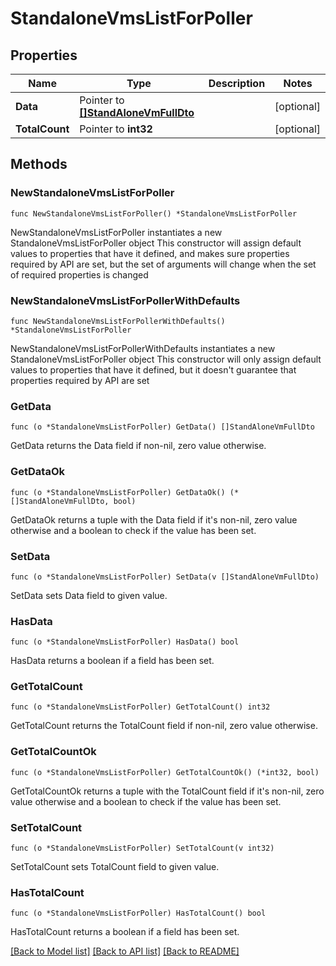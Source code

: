 # StandaloneVmsListForPoller

## Properties

Name | Type | Description | Notes
------------ | ------------- | ------------- | -------------
**Data** | Pointer to [**[]StandAloneVmFullDto**](StandAloneVmFullDto.md) |  | [optional] 
**TotalCount** | Pointer to **int32** |  | [optional] 

## Methods

### NewStandaloneVmsListForPoller

`func NewStandaloneVmsListForPoller() *StandaloneVmsListForPoller`

NewStandaloneVmsListForPoller instantiates a new StandaloneVmsListForPoller object
This constructor will assign default values to properties that have it defined,
and makes sure properties required by API are set, but the set of arguments
will change when the set of required properties is changed

### NewStandaloneVmsListForPollerWithDefaults

`func NewStandaloneVmsListForPollerWithDefaults() *StandaloneVmsListForPoller`

NewStandaloneVmsListForPollerWithDefaults instantiates a new StandaloneVmsListForPoller object
This constructor will only assign default values to properties that have it defined,
but it doesn't guarantee that properties required by API are set

### GetData

`func (o *StandaloneVmsListForPoller) GetData() []StandAloneVmFullDto`

GetData returns the Data field if non-nil, zero value otherwise.

### GetDataOk

`func (o *StandaloneVmsListForPoller) GetDataOk() (*[]StandAloneVmFullDto, bool)`

GetDataOk returns a tuple with the Data field if it's non-nil, zero value otherwise
and a boolean to check if the value has been set.

### SetData

`func (o *StandaloneVmsListForPoller) SetData(v []StandAloneVmFullDto)`

SetData sets Data field to given value.

### HasData

`func (o *StandaloneVmsListForPoller) HasData() bool`

HasData returns a boolean if a field has been set.

### GetTotalCount

`func (o *StandaloneVmsListForPoller) GetTotalCount() int32`

GetTotalCount returns the TotalCount field if non-nil, zero value otherwise.

### GetTotalCountOk

`func (o *StandaloneVmsListForPoller) GetTotalCountOk() (*int32, bool)`

GetTotalCountOk returns a tuple with the TotalCount field if it's non-nil, zero value otherwise
and a boolean to check if the value has been set.

### SetTotalCount

`func (o *StandaloneVmsListForPoller) SetTotalCount(v int32)`

SetTotalCount sets TotalCount field to given value.

### HasTotalCount

`func (o *StandaloneVmsListForPoller) HasTotalCount() bool`

HasTotalCount returns a boolean if a field has been set.


[[Back to Model list]](../README.md#documentation-for-models) [[Back to API list]](../README.md#documentation-for-api-endpoints) [[Back to README]](../README.md)


